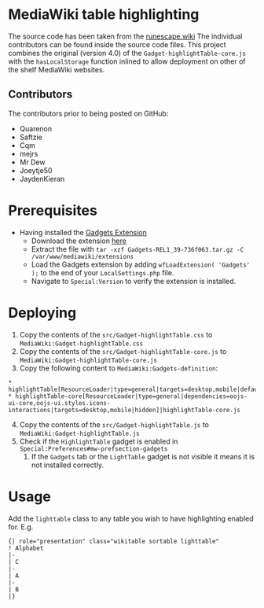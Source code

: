 # MediaWiki table highlighting
The source code has been taken from the [runescape.wiki](https://runescape.wiki/) The individual contributors can be found inside the source code files. This project combines the original (version 4.0) of the ``Gadget-highlightTable-core.js`` with the ``hasLocalStorage`` function inlined to allow deployment on other of the shelf MediaWiki websites.

## Contributors
The contributors prior to being posted on GitHub:
- Quarenon
- Saftzie
- Cqm
- mejrs
- Mr Dew
- Joeytje50
- JaydenKieran

# Prerequisites
- Having installed the [Gadgets Extension](https://www.mediawiki.org/wiki/Extension:Gadgets)
  - Download the extension [here](https://www.mediawiki.org/wiki/Special:ExtensionDistributor/Gadgets)
  - Extract the file with ``tar -xzf Gadgets-REL1_39-736f063.tar.gz -C /var/www/mediawiki/extensions``
  - Load the Gadgets extension by adding ``wfLoadExtension( 'Gadgets' );`` to the end of your ``LocalSettings.php`` file.
  - Navigate to ``Special:Version`` to verify the extension is installed.

# Deploying

1. Copy the contents of the ``src/Gadget-highlightTable.css`` to ``MediaWiki:Gadget-highlightTable.css``
2. Copy the contents of the ``src/Gadget-highlightTable-core.js`` to ``MediaWiki:Gadget-highlightTable-core.js``
3. Copy the following content to ``MediaWiki:Gadgets-definition``:
```
* highlightTable[ResourceLoader|type=general|targets=desktop,mobile|default]|highlightTable.js|highlightTable.css
* highlightTable-core[ResourceLoader|type=general|dependencies=oojs-ui-core,oojs-ui.styles.icons-interactions|targets=desktop,mobile|hidden]|highlightTable-core.js
```
4. Copy the contents of the ``src/Gadget-highlightTable.js`` to ``MediaWiki:Gadget-highlightTable.js``
5. Check if the ``HighlightTable`` gadget is enabled in ``Special:Preferences#mw-prefsection-gadgets``
   1. If the ``Gadgets`` tab or the ``LightTable`` gadget is not visible it means it is not installed correctly.

# Usage
Add the ``lighttable`` class to any table you wish to have highlighting enabled for. E.g.
```
{| role="presentation" class="wikitable sortable lighttable"
! Alphabet
|-
| C
|-
| A
|-
| B
|}
```
